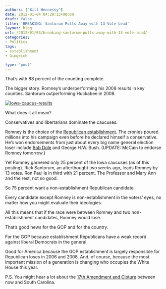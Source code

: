 ```yaml
---
authors: ["Bill Hennessy"]
date: 2012-01-04 04:20:13+00:00
draft: false
title: 'BREAKING: Santorum Pulls Away with 13-Vote Lead'
layout: blog
url: /2012/01/03/breaking-santorum-pulls-away-with-13-vote-lead/
categories:
- Politics
tags:
- establishment
- Gingrich

type: "post"
---
```


That’s with 88 percent of the counting complete. 

The bigger story: Romney’s underperforming his 2008 results in key counties. Santorum outperforming Huckabee in 2008.

[![iowa-caucus-results](https://hennessysview.com/wp-content/uploads/2012/01/iowa-caucus-results.jpg)
](https://www.businessinsider.com/everything-you-need-to-know-about-the-iowa-caucuses-2012-1)

What does it all mean?

Conservatives and libertarians dominate the caucuses.

Romney is the choice of the [Republican establishment](https://hennessysview.com/limited-government/whats-the-big-deal-with-the-establishment/). The cronies poured millions into his campaign even before he declared himself a conservative. He’s won endorsements from just about every big name general election loser include [Bob Dole](https://hennessysview.com/2012-election/wheres-bob-dole/) and George H.W. Bush. (UPDATE: McCain to endorse Romney tomorrow.)

Yet Romney garnered only 25 percent of the Iowa caucuses (as of this posting). Rick Santorum, an afterthought two weeks ago, leads Romney by 13 votes. Ron Paul is in third with 21 percent. The Professor and Mary Ann and the rest, not so good.

So 75 percent want a non-establishment Republican candidate.

Every candidate except Romney is non-establishment in the voters’ eyes, no matter how you might evaluate their ideologies. 

All this means that if the race were between Romney and two non-establishment candidates, Romney would lose. 

That’s good news for the GOP and for the country.

For the GOP because establishment Republicans have a weak record against liberal Democrats in the general. 

Good for America because the GOP establishment is largely responsible for Republican loses in 2006 and 2008. And, of course, because the most important mission of a generation is changing who occupies the White House this year.

P.S. You might hear a lot about the [17th Amendment and Cloture](https://hinterlandgazette.com/2012/01/rick-santorum-references-17th-amendments-cloture-provision-curious-closing-argument-polk-city-ia.html) between now and South Carolina.
